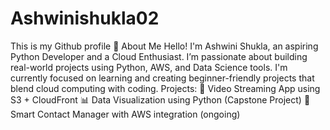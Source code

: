 # Ashwinishukla02
This is my Github profile
👋 About Me
Hello! I'm Ashwini Shukla, an aspiring Python Developer and a Cloud Enthusiast. I’m passionate about building real-world projects using Python, AWS, and Data Science tools. I'm currently focused on learning and creating beginner-friendly projects that blend cloud computing with coding.
Projects:
🎥 Video Streaming App using S3 + CloudFront
📊 Data Visualization using Python (Capstone Project)
🔐 Smart Contact Manager with AWS integration (ongoing)
